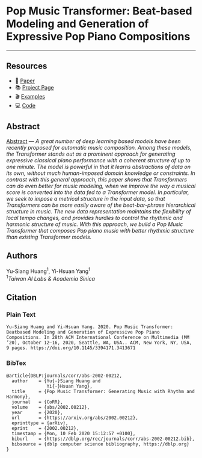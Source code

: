 # Pop Music Transformer: Beat-based Modeling and Generation of Expressive Pop Piano Compositions
---

## Resources

- 📃 [Paper](https://arxiv.org/abs/2002.00212)
- 📚 [Project Page](https://ailabs.tw/human-interaction/pop-music-transformer/)
- 🎬 [Examples](https://drive.google.com/open?id=1LzPBjHPip4S0CBOLquk5CNapvXSfys54)
- 💻 [Code](https://github.com/YatingMusic/remi)

## Abstract

[Abstract](https://arxiv.org/pdf/2002.00212.pdf) — *A great number of deep learning based models have been recently proposed for automatic music composition. Among these models, the Transformer stands out as a prominent approach for generating expressive classical piano performance with a coherent structure of up to one minute. The model is powerful in that it learns abstractions of data on its own, without much human-imposed domain knowledge or constraints. In contrast with this general approach, this paper shows that Transformers can do even better for music modeling, when we improve the way a musical score is converted into the data fed to a Transformer model. In particular, we seek to impose a metrical structure in the input data, so that Transformers can be more easily aware of the beat-bar-phrase hierarchical structure in music. The new data representation maintains the flexibility of local tempo changes, and provides hurdles to control the rhythmic and harmonic structure of music. With this approach, we build a Pop Music Transformer that composes Pop piano music with better rhythmic structure than existing Transformer models.*

## Authors

Yu-Siang Huang<sup>1</sup>,
Yi-Hsuan Yang<sup>1</sup>
<br>
<sup>1</sup>*Taiwan AI Labs & Academia Sinica*<br>

## Citation

### Plain Text

```
Yu-Siang Huang and Yi-Hsuan Yang. 2020. Pop Music Transformer: Beatbased Modeling and Generation of Expressive Pop Piano Compositions. In 28th ACM International Conference on Multimedia (MM ’20), October 12–16, 2020, Seattle, WA, USA.. ACM, New York, NY, USA, 9 pages. https://doi.org/10.1145/3394171.3413671
```

### BibTex

```
@article{DBLP:journals/corr/abs-2002-00212,
  author    = {Yu{-}Siang Huang and
               Yi{-}Hsuan Yang},
  title     = {Pop Music Transformer: Generating Music with Rhythm and Harmony},
  journal   = {CoRR},
  volume    = {abs/2002.00212},
  year      = {2020},
  url       = {https://arxiv.org/abs/2002.00212},
  eprinttype = {arXiv},
  eprint    = {2002.00212},
  timestamp = {Mon, 10 Feb 2020 15:12:57 +0100},
  biburl    = {https://dblp.org/rec/journals/corr/abs-2002-00212.bib},
  bibsource = {dblp computer science bibliography, https://dblp.org}
}
```
